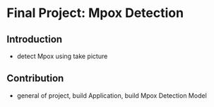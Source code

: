 # Final Project: Mpox Detection
## Introduction<br>
- detect Mpox using take picture
## Contribution<br>
- general of project, build Application, build Mpox Detection Model
